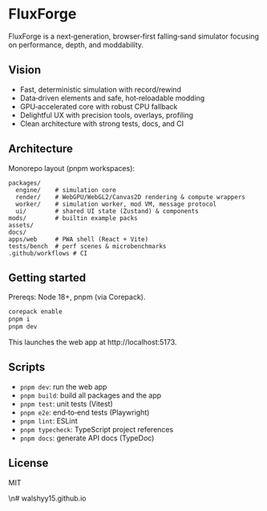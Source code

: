 # FluxForge

FluxForge is a next‑generation, browser‑first falling‑sand simulator focusing on performance, depth, and moddability.

## Vision

- Fast, deterministic simulation with record/rewind
- Data‑driven elements and safe, hot‑reloadable modding
- GPU‑accelerated core with robust CPU fallback
- Delightful UX with precision tools, overlays, profiling
- Clean architecture with strong tests, docs, and CI

## Architecture

Monorepo layout (pnpm workspaces):

```
packages/
  engine/    # simulation core
  render/    # WebGPU/WebGL2/Canvas2D rendering & compute wrappers
  worker/    # simulation worker, mod VM, message protocol
  ui/        # shared UI state (Zustand) & components
mods/        # builtin example packs
assets/
docs/
apps/web     # PWA shell (React + Vite)
tests/bench  # perf scenes & microbenchmarks
.github/workflows # CI
```

## Getting started

Prereqs: Node 18+, pnpm (via Corepack).

```sh
corepack enable
pnpm i
pnpm dev
```

This launches the web app at http://localhost:5173.

## Scripts

- `pnpm dev`: run the web app
- `pnpm build`: build all packages and the app
- `pnpm test`: unit tests (Vitest)
- `pnpm e2e`: end‑to‑end tests (Playwright)
- `pnpm lint`: ESLint
- `pnpm typecheck`: TypeScript project references
- `pnpm docs`: generate API docs (TypeDoc)

## License

MIT


\n# walshyy15.github.io

